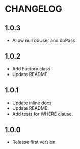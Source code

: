 # CHANGELOG

## 1.0.3

- Allow null dbUser and dbPass

## 1.0.2

- Add Factory class
- Update README

## 1.0.1

- Update inline docs.
- Update README.
- Add tests for WHERE clause.

## 1.0.0

- Release first version.